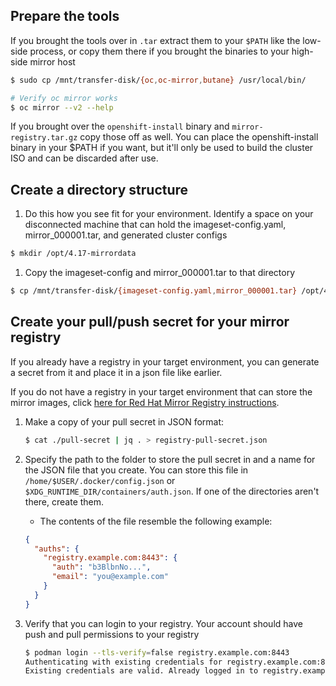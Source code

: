 ## Prepare the tools
If you brought the tools over in `.tar` extract them to your `$PATH` like the low-side process, or copy them there if you brought the binaries to your high-side mirror host
```bash
$ sudo cp /mnt/transfer-disk/{oc,oc-mirror,butane} /usr/local/bin/

# Verify oc mirror works
$ oc mirror --v2 --help
```

If you brought over the `openshift-install` binary and `mirror-registry.tar.gz` copy those off as well. You can place the openshift-install binary in your $PATH if you want, but it'll only be used to build the cluster ISO and can be discarded after use. 

## Create a directory structure
1. Do this how you see fit for your environment. Identify a space on your disconnected machine that can hold the imageset-config.yaml, mirror_000001.tar, and generated cluster configs
```bash
$ mkdir /opt/4.17-mirrordata
```

1.  Copy the imageset-config and mirror_000001.tar to that directory
```bash 
$ cp /mnt/transfer-disk/{imageset-config.yaml,mirror_000001.tar} /opt/4.17-mirrordata
```

## Create your pull/push secret for your mirror registry
If you already have a registry in your target environment, you can generate a secret from it and place it in a json file like earlier. 

If you do not have a registry in your target environment that can store the mirror images, click [here for Red Hat Mirror Registry instructions](registry.md).

1. Make a copy of your pull secret in JSON format:
    ```bash
    $ cat ./pull-secret | jq . > registry-pull-secret.json
    ``` 

1. Specify the path to the folder to store the pull secret in and a name for the JSON file that you create. You can store this file in `/home/$USER/.docker/config.json` or `$XDG_RUNTIME_DIR/containers/auth.json`. If one of the directories aren't there, create them.
    - The contents of the file resemble the following example:
    ```json title="$XDG_RUNTIME_DIR/containers/auth.json"
    {
      "auths": {
        "registry.example.com:8443": {
          "auth": "b3BlbnNo...",
          "email": "you@example.com"
        }
      }
    }
    ```

1. Verify that you can login to your registry. Your account should have push and pull permissions to your registry
    ```bash
    $ podman login --tls-verify=false registry.example.com:8443
    Authenticating with existing credentials for registry.example.com:8443
    Existing credentials are valid. Already logged in to registry.example.com:8443
    ```